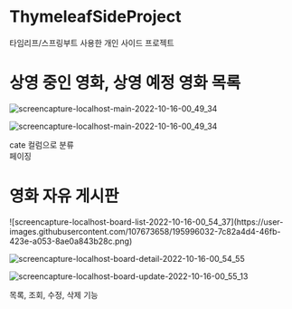 # ThymeleafSideProject
타임리프/스프링부트 사용한 개인 사이드 프로젝트

<h1>상영 중인 영화, 상영 예정 영화 목록</h1>

![screencapture-localhost-main-2022-10-16-00_49_34](https://user-images.githubusercontent.com/107673658/195995668-e541a038-ec18-4d21-82b7-bbbc54dd5125.png)

![screencapture-localhost-main-2022-10-16-00_49_34](https://user-images.githubusercontent.com/107673658/195995710-2efc2a91-676c-4990-bc82-d8b50fad356c.png)


cate 컬럼으로 분류<br>
페이징




<h1>영화 자유 게시판</h1>
![screencapture-localhost-board-list-2022-10-16-00_54_37](https://user-images.githubusercontent.com/107673658/195996032-7c82a4d4-46fb-423e-a053-8ae0a843b28c.png)

![screencapture-localhost-board-detail-2022-10-16-00_54_55](https://user-images.githubusercontent.com/107673658/195995949-e1d23922-5991-4081-b769-ae4950550f59.png)

![screencapture-localhost-board-update-2022-10-16-00_55_13](https://user-images.githubusercontent.com/107673658/195996000-ed812ee1-c10d-444d-8795-2b8de5ef9cae.png)



목록, 조회, 수정, 삭제 기능
